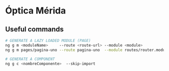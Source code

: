 # Óptica Mérida

## Useful commands
```sh
# GENERATE A LAZY LOADED MODULE (PAGE)
ng g m <moduleName>     --route <route-url> --module <module>
ng g m pages/pagina-uno --route pagina-uno  --module routes/router.module  

# GENERATE A COMPONENT
ng g c <nombreComponente>  --skip-import
```